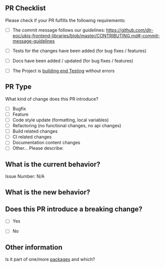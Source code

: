 ## PR Checklist
Please check if your PR fulfills the following requirements:

- [ ] The commit message follows our guidelines: https://github.com/dlr-eoc/ukis-frontend-libraries/blob/master/CONTRIBUTING.md#-commit-message-guidelines
- [ ] Tests for the changes have been added (for bug fixes / features)
- [ ] Docs have been added / updated (for bug fixes / features)
- [ ] The Project is [building end Testing](https://github.com/dlr-eoc/ukis-frontend-libraries/blob/master/DEVELOPMENT.md#further-you-can-test-and-build-locally) without errors


## PR Type
What kind of change does this PR introduce?

<!-- Please check the one that applies to this PR using "x". -->

- [ ] Bugfix
- [ ] Feature
- [ ] Code style update (formatting, local variables)
- [ ] Refactoring (no functional changes, no api changes)
- [ ] Build related changes
- [ ] CI related changes
- [ ] Documentation content changes
- [ ] Other... Please describe:

## What is the current behavior?
<!-- Please describe the current behavior that you are modifying, or link to a relevant issue. -->

Issue Number: N/A


## What is the new behavior?


## Does this PR introduce a breaking change?

- [ ] Yes
- [ ] No


<!-- If this PR contains a breaking change, please describe the impact and migration path for existing applications below. -->


## Other information
Is it part of one/more [packages](https://github.com/dlr-eoc/ukis-frontend-libraries/packages) and which?
